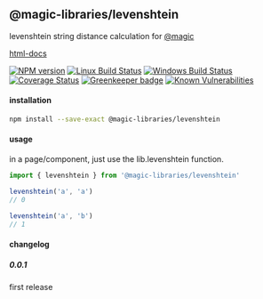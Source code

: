 ## @magic-libraries/levenshtein

levenshtein string distance calculation for
[@magic](https://magic.github.io/core)

[html-docs](https://magic-libraries.github.io/levenshtein/)

[![NPM version][npm-image]][npm-url]
[![Linux Build Status][travis-image]][travis-url]
[![Windows Build Status][appveyor-image]][appveyor-url]
[![Coverage Status][coveralls-image]][coveralls-url]
[![Greenkeeper badge][greenkeeper-image]][greenkeeper-url]
[![Known Vulnerabilities][snyk-image]][snyk-url]

#### <a name="install"></a>installation
```bash
npm install --save-exact @magic-libraries/levenshtein
```

#### <a name="usage"></a>usage
in a page/component, just use the lib.levenshtein function.

```javascript
import { levenshtein } from '@magic-libraries/levenshtein'

levenshtein('a', 'a')
// 0

levenshtein('a', 'b')
// 1
```

#### changelog
##### 0.0.1
first release

[npm-image]: https://img.shields.io/npm/v/@magic-libraries/levenshtein.svg
[npm-url]: https://www.npmjs.com/package/@magic-libraries/levenshtein
[travis-image]: https://img.shields.io/travis/com/magic-libraries/levenshtein/master
[travis-url]: https://travis-ci.com/magic-libraries/levenshtein
[appveyor-image]: https://img.shields.io/appveyor/ci/magiclibraries/levenshtein/master.svg
[appveyor-url]: https://ci.appveyor.com/project/magiclibraries/levenshtein/branch/master
[coveralls-image]: https://coveralls.io/repos/github/magic-libraries/levenshtein/badge.svg
[coveralls-url]: https://coveralls.io/github/magic-libraries/levenshtein
[greenkeeper-image]: https://badges.greenkeeper.io/magic-libraries/levenshtein.svg
[greenkeeper-url]: https://badges.greenkeeper.io/magic-libraries/levenshtein.svg
[snyk-image]: https://snyk.io/test/github/magic-libraries/levenshtein/badge.svg
[snyk-url]: https://snyk.io/test/github/magic-libraries/levenshtein
